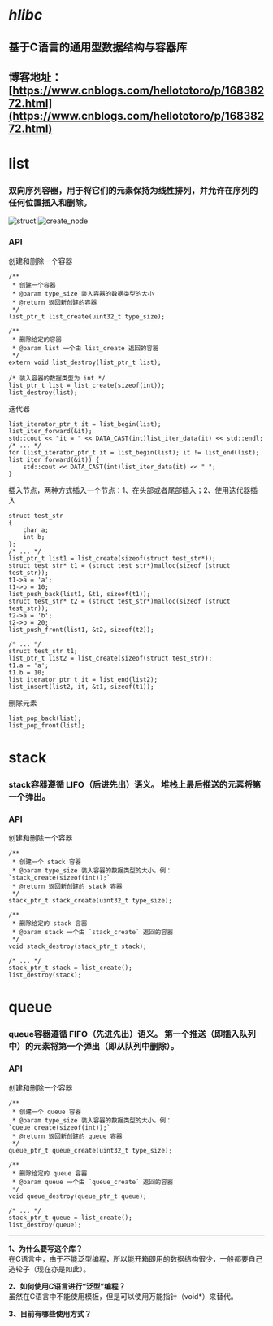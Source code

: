 <!--
 * @Author: totoro huangjian921@outlook.com
 * @Date: 2022-10-26 00:17:22
 * @FilePath: /hlibc/README.md
 * @Description: None
 * @other: None
-->
# ***hlibc***
## 基于C语言的通用型数据结构与容器库
博客地址：[https://www.cnblogs.com/hellototoro/p/16838272.html](https://www.cnblogs.com/hellototoro/p/16838272.html)
---

# **list**
### 双向序列容器，用于将它们的元素保持为线性排列，并允许在序列的任何位置插入和删除。

![struct](https://img2022.cnblogs.com/blog/1121656/202210/1121656-20221029111424718-370591967.jpg)
![create_node](https://img2022.cnblogs.com/blog/1121656/202210/1121656-20221029111452581-1489188669.jpg)

### API 
创建和删除一个容器
```
/**
 * 创建一个容器
 * @param type_size 装入容器的数据类型的大小
 * @return 返回新创建的容器
 */
list_ptr_t list_create(uint32_t type_size);

/**
 * 删除给定的容器
 * @param list 一个由 list_create 返回的容器
 */
extern void list_destroy(list_ptr_t list);

/* 装入容器的数据类型为 int */
list_ptr_t list = list_create(sizeof(int));
list_destroy(list);
```
迭代器
```
list_iterator_ptr_t it = list_begin(list);
list_iter_forward(&it);
std::cout << "it = " << DATA_CAST(int)list_iter_data(it) << std::endl;
/* ... */
for (list_iterator_ptr_t it = list_begin(list); it != list_end(list); list_iter_forward(&it)) {
    std::cout << DATA_CAST(int)list_iter_data(it) << " ";
}
```
插入节点，两种方式插入一个节点：1、在头部或者尾部插入；2、使用迭代器插入
```
struct test_str
{
    char a;
    int b;
};
/* ... */
list_ptr_t list1 = list_create(sizeof(struct test_str*));
struct test_str* t1 = (struct test_str*)malloc(sizeof (struct test_str));
t1->a = 'a';
t1->b = 10;
list_push_back(list1, &t1, sizeof(t1));
struct test_str* t2 = (struct test_str*)malloc(sizeof (struct test_str));
t2->a = 'b';
t2->b = 20;
list_push_front(list1, &t2, sizeof(t2));

/* ... */
struct test_str t1;
list_ptr_t list2 = list_create(sizeof(struct test_str));
t1.a = 'a';
t1.b = 10;
list_iterator_ptr_t it = list_end(list2);
list_insert(list2, it, &t1, sizeof(t1));
```
删除元素
```
list_pop_back(list);
list_pop_front(list);
```

# **stack**
### stack容器遵循 LIFO（后进先出）语义。 堆栈上最后推送的元素将第一个弹出。
### API 
创建和删除一个容器
```
/**
 * 创建一个 stack 容器
 * @param type_size 装入容器的数据类型的大小。例：`stack_create(sizeof(int));`
 * @return 返回新创建的 stack 容器
 */
stack_ptr_t stack_create(uint32_t type_size);

/**
 * 删除给定的 stack 容器
 * @param stack 一个由 `stack_create` 返回的容器
 */
void stack_destroy(stack_ptr_t stack);

/* ... */
stack_ptr_t stack = list_create();
list_destroy(stack);
```

# **queue**
### queue容器遵循 FIFO（先进先出）语义。 第一个推送（即插入队列中）的元素将第一个弹出（即从队列中删除）。
### API 
创建和删除一个容器
```
/**
 * 创建一个 queue 容器
 * @param type_size 装入容器的数据类型的大小。例：`queue_create(sizeof(int));`
 * @return 返回新创建的 queue 容器
 */
queue_ptr_t queue_create(uint32_t type_size);

/**
 * 删除给定的 queue 容器
 * @param queue 一个由 `queue_create` 返回的容器
 */
void queue_destroy(queue_ptr_t queue);

/* ... */
stack_ptr_t queue = list_create();
list_destroy(queue);
```

---

**1、为什么要写这个库？**<br>
在C语言中，由于不能泛型编程，所以能开箱即用的数据结构很少，一般都要自己造轮子（现在亦是如此）。

**2、如何使用*C*语言进行“泛型”编程？**<br>
虽然在C语言中不能使用模板，但是可以使用万能指针（void*）来替代。

**3、目前有哪些使用方式？**
